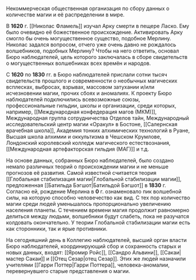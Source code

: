 Некоммерческая общественная организация по сбору данных о количестве магии и её распределении в мире.

В **1620** г. [[Николас Фламель]] изучал Арку смерти в пещере Ласко. Ему  было очевидно её божественное происхождение. Активировать Арку смогло бы очень могущественное существо, подобное Мерлину. Николас задался вопросом, отчего уже очень давно не рождалось волшебников, подобных Мерлину? Чтобы на него ответить, основал Бюро наблюдателей, цель которого заключалась в сборе свидетельств о могущественных волшебниках всех времён и народов.

С **1620** по **1830** гг. в Бюро наблюдателей прислали сотни тысяч свидетельств прошлого и современности о необычных магических всплесках, выбросах, взрывах, массовом затухании и/или исчезновении магии, прочих сбоях и аномалиях. К проекту Бюро наблюдателей подключились всевозможные союзы, профессиональные гильдии, школы и организации, среди которых, например, [[Международная конфедерация магов (МКМ)]], Международная группа сотрудничества Отделов тайн, Международный исследовательский центр магии «Оракул» в Бостоне, [[Салернская врачебная школа]], Академия тонких алхимических технологий в Руане, Высшая школа алхимии и оккультизма в Чешском Крумлове, Лондонский королевский колледж магического естествознания, [[Международная артефакторская гильдия (МАГ)]] и т.д.

На основе данных, собранных Бюро наблюдателей, было создано немало различных теорий о происхождении магии и не меньше прогнозов её развития. Самой известной считается теория [[Глобальная стабилизация магии|Глобальной стабилизации магии]], предложенная [[Батильда Бэгшот|Батильдой Бэгшот]] в **1830** г. Согласно ей, рождение Мерлина в **0** г. ознаменовало пик волшебной силы, на которую способно человечество как вид. С тех пор количество магии среди людей уменьшалось пропорционально увеличению населения планеты. С течением времени магия продолжит равномерно делиться между людьми, волшебники будут слабеть, пока не разучатся колдовать окончательно. У теории Глобальной стабилизации магии есть как сторонники, так и ярые противники.

На сегодняшний день в Коллегию наблюдателей, высший орган власти Бюро наблюдателей, координирующий сбор и сохранность старых и новых данных, входят: [[Яромир Ройс]], [[Сандро Альвини]], [[Сакаи|мастер Сакаи]] и [[Отец Сезар|отец Сезар]]. Этих же людей назначили учителями [[Гарри Поттер|Гарри Поттера]], человека-аномалии, перевернувшего старые представления о магии.